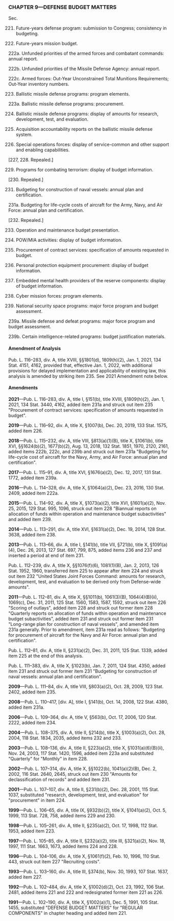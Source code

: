 ### **CHAPTER 9—DEFENSE BUDGET MATTERS** ###

Sec.

221. Future-years defense program: submission to Congress; consistency in budgeting.

222. Future-years mission budget.

222a. Unfunded priorities of the armed forces and combatant commands: annual report.

222b. Unfunded priorities of the Missile Defense Agency: annual report.

222c. Armed forces: Out-Year Unconstrained Total Munitions Requirements; Out-Year inventory numbers.

223. Ballistic missile defense programs: program elements.

223a. Ballistic missile defense programs: procurement.

224. Ballistic missile defense programs: display of amounts for research, development, test, and evaluation.

225. Acquisition accountability reports on the ballistic missile defense system.

226. Special operations forces: display of service-common and other support and enabling capabilities.

[227, 228. Repealed.]

229. Programs for combating terrorism: display of budget information.

[230. Repealed.]

231. Budgeting for construction of naval vessels: annual plan and certification.

231a. Budgeting for life-cycle costs of aircraft for the Army, Navy, and Air Force: annual plan and certification.

[232. Repealed.]

233. Operation and maintenance budget presentation.

234. POW/MIA activities: display of budget information.

235. Procurement of contract services: specification of amounts requested in budget.

236. Personal protection equipment procurement: display of budget information.

237. Embedded mental health providers of the reserve components: display of budget information.

238. Cyber mission forces: program elements.

239. National security space programs: major force program and budget assessment.

239a. Missile defense and defeat programs: major force program and budget assessment.

239b. Certain intelligence-related programs: budget justification materials.

#### Amendment of Analysis ####

Pub. L. 116–283, div. A, title XVIII, §§1801(d), 1809(h)(2), Jan. 1, 2021, 134 Stat. 4151, 4162, provided that, effective Jan. 1, 2022, with additional provisions for delayed implementation and applicability of existing law, this analysis is amended by striking item 235. See 2021 Amendment note below.

#### Amendments ####

**2021**—Pub. L. 116–283, div. A, title I, §151(b), title XVIII, §1809(h)(2), Jan. 1, 2021, 134 Stat. 3440, 4162, added item 231a and struck out item 235 "Procurement of contract services: specification of amounts requested in budget".

**2019**—Pub. L. 116–92, div. A, title X, §1007(b), Dec. 20, 2019, 133 Stat. 1575, added item 226.

**2018**—Pub. L. 115–232, div. A, title VIII, §813(a)(1)(B), title X, §1061(b), title XVI, §§1624(b)(2), 1677(b)(2), Aug. 13, 2018, 132 Stat. 1851, 1970, 2120, 2161, added items 222b, 222c, and 239b and struck out item 231a "Budgeting for life-cycle cost of aircraft for the Navy, Army, and Air Force: annual plan and certification".

**2017**—Pub. L. 115–91, div. A, title XVI, §1676(a)(2), Dec. 12, 2017, 131 Stat. 1772, added item 239a.

**2016**—Pub. L. 114–328, div. A, title X, §1064(a)(2), Dec. 23, 2016, 130 Stat. 2409, added item 222a.

**2015**—Pub. L. 114–92, div. A, title X, §1073(a)(2), title XVI, §1601(a)(2), Nov. 25, 2015, 129 Stat. 995, 1096, struck out item 228 "Biannual reports on allocation of funds within operation and maintenance budget subactivities" and added item 239.

**2014**—Pub. L. 113–291, div. A, title XVI, §1631(a)(2), Dec. 19, 2014, 128 Stat. 3638, added item 238.

**2013**—Pub. L. 113–66, div. A, title I, §141(b), title VII, §721(b), title X, §1091(a)(4), Dec. 26, 2013, 127 Stat. 697, 799, 875, added items 236 and 237 and inserted a period at end of item 231.

Pub. L. 112–239, div. A, title X, §§1076(f)(6), 1081(1)(B), Jan. 2, 2013, 126 Stat. 1952, 1960, transferred item 225 to appear after item 224 and struck out item 232 "United States Joint Forces Command: amounts for research, development, test, and evaluation to be derived only from Defense-wide amounts".

**2011**—Pub. L. 112–81, div. A, title X, §§1011(b), 1061(3)(B), 1064(4)(B)(ii), 1069(c), Dec. 31, 2011, 125 Stat. 1560, 1583, 1587, 1592, struck out item 226 "Scoring of outlays", added item 228 and struck out former item 228 "Quarterly reports on allocation of funds within operation and maintenance budget subactivities", added item 231 and struck out former item 231 "Long-range plan for construction of naval vessels", and amended item 231a generally. Prior to amendment, item 231a read as follows: "Budgeting for procurement of aircraft for the Navy and Air Force: annual plan and certification".

Pub. L. 112–81, div. A, title II, §231(a)(2), Dec. 31, 2011, 125 Stat. 1339, added item 225 at the end of this analysis.

Pub. L. 111–383, div. A, title X, §1023(b), Jan. 7, 2011, 124 Stat. 4350, added item 231 and struck out former item 231 "Budgeting for construction of naval vessels: annual plan and certification".

**2009**—Pub. L. 111–84, div. A, title VIII, §803(a)(2), Oct. 28, 2009, 123 Stat. 2402, added item 235.

**2008**—Pub. L. 110–417, [div. A], title I, §141(b), Oct. 14, 2008, 122 Stat. 4380, added item 231a.

**2006**—Pub. L. 109–364, div. A, title V, §563(b), Oct. 17, 2006, 120 Stat. 2222, added item 234.

**2004**—Pub. L. 108–375, div. A, title II, §214(b), title X, §1003(a)(2), Oct. 28, 2004, 118 Stat. 1834, 2035, added items 232 and 233.

**2003**—Pub. L. 108–136, div. A, title II, §223(a)(2), title X, §1031(a)(6)(B)(ii), Nov. 24, 2003, 117 Stat. 1420, 1596, added item 223a and substituted "Quarterly" for "Monthly" in item 228.

**2002**—Pub. L. 107–314, div. A, title X, §§1022(b), 1041(a)(2)(B), Dec. 2, 2002, 116 Stat. 2640, 2645, struck out item 230 "Amounts for declassification of records" and added item 231.

**2001**—Pub. L. 107–107, div. A, title II, §231(b)(2), Dec. 28, 2001, 115 Stat. 1037, substituted "research, development, test, and evaluation" for "procurement" in item 224.

**1999**—Pub. L. 106–65, div. A, title IX, §932(b)(2), title X, §1041(a)(2), Oct. 5, 1999, 113 Stat. 728, 758, added items 229 and 230.

**1998**—Pub. L. 105–261, div. A, title II, §235(a)(2), Oct. 17, 1998, 112 Stat. 1953, added item 223.

**1997**—Pub. L. 105–85, div. A, title II, §232(a)(2), title III, §321(a)(2), Nov. 18, 1997, 111 Stat. 1663, 1673, added items 224 and 228.

**1996**—Pub. L. 104–106, div. A, title X, §1061(f)(2), Feb. 10, 1996, 110 Stat. 443, struck out item 227 "Recruiting costs".

**1993**—Pub. L. 103–160, div. A, title III, §374(b), Nov. 30, 1993, 107 Stat. 1637, added item 227.

**1992**—Pub. L. 102–484, div. A, title X, §1002(d)(2), Oct. 23, 1992, 106 Stat. 2481, added items 221 and 222 and redesignated former item 221 as 226.

**1991**—Pub. L. 102–190, div. A, title X, §1002(a)(1), Dec. 5, 1991, 105 Stat. 1455, substituted "DEFENSE BUDGET MATTERS" for "REGULAR COMPONENTS" in chapter heading and added item 221.